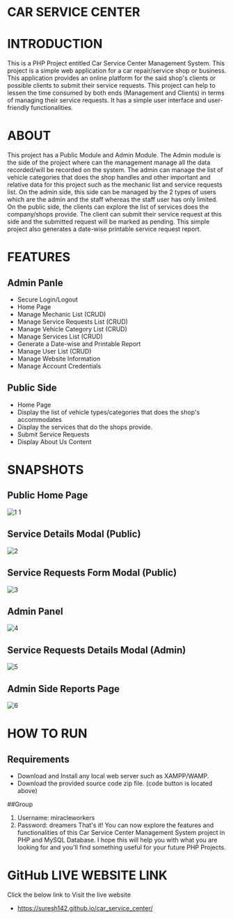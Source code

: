 # CAR SERVICE CENTER
# INTRODUCTION
This is a PHP Project entitled Car Service Center Management System. This project is a simple web application for a car repair/service shop or business. This application provides an online platform for the said shop's clients or possible clients to submit their service requests. This project can help to lessen the time consumed by both ends (Management and Clients) in terms of managing their service requests. It has a simple user interface and user-friendly functionalities.

# ABOUT
This project has a Public Module and Admin Module. The Admin module is the side of the project where can the management manage all the data recorded/will be recorded on the system. The admin can manage the list of vehicle categories that does the shop handles and other important and relative data for this project such as the mechanic list and service requests list. On the admin side, this side can be managed by the 2 types of users which are the admin and the staff whereas the staff user has only limited. On the public side, the clients can explore the list of services does the company/shops provide. The client can submit their service request at this side and the submitted request will be marked as pending. This simple project also generates a date-wise printable service request report.

# FEATURES
## Admin Panle

- Secure Login/Logout
- Home Page
- Manage Mechanic List (CRUD)
- Manage Service Requests List (CRUD)
- Manage Vehicle Category List (CRUD)
- Manage Services List (CRUD)
- Generate a Date-wise and Printable Report
- Manage User List (CRUD)
- Manage Website Information
- Manage Account Credentials

## Public Side

- Home Page
- Display the list of vehicle types/categories that does the shop's accommodates
- Display the services that do the shops provide.
- Submit Service Requests
- Display About Us Content

# SNAPSHOTS
## Public Home Page
![1 1](https://user-images.githubusercontent.com/114408369/193228389-8ff4c5db-e548-4e55-8de8-e553edd43ab9.png)

## Service Details Modal (Public)
![2](https://user-images.githubusercontent.com/114408369/193228905-72cb4cba-323a-44a5-bf20-388ec0cda4be.png)

## Service Requests Form Modal (Public)
![3](https://user-images.githubusercontent.com/114408369/193229010-753b2143-f3ac-4b7e-8c3c-3539651f41bb.png)

## Admin Panel
![4](https://user-images.githubusercontent.com/114408369/193230011-7e5d6a8e-15ee-4c01-8ff1-5bf62218a006.png)

## Service Requests Details Modal (Admin)
![5](https://user-images.githubusercontent.com/114408369/193230185-64834796-b9a2-4ad5-aabe-8a3a33abd939.png)

## Admin Side Reports Page
![6](https://user-images.githubusercontent.com/114408369/193230303-afbe63a4-c85f-4c7e-aae3-bedd0c95037a.png)

# HOW TO RUN
## Requirements
- Download and Install any local web server such as XAMPP/WAMP.
- Download the provided source code zip file. (code button is located above)

##Group
1. Username: miracleworkers
2. Password: dreamers That's it! You can now explore the features and functionalities of this Car Service Center Management System project in PHP and MySQL Database. I hope this will 
   help you with what you are looking for and you'll find something useful for your future PHP Projects.
   
# GitHub LIVE WEBSITE LINK
Click the below link to Visit the live website 
- https://suresh142.github.io/car_service_center/
